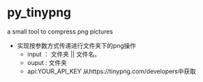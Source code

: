 # py_tinypng
a small tool to compress png pictures


- 实现按参数方式传递进行文件夹下的png操作
    - input ： 文件夹 || 文件名。
    - ouput :  文件夹
    - api:YOUR_API_KEY
    从https://tinypng.com/developers中获取